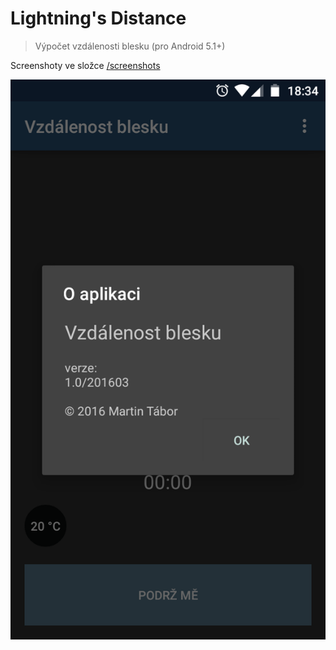 # Lightning's Distance

> Výpočet vzdálenosti blesku (pro Android 5.1+)

Screenshoty ve složce [/screenshots](/screenshots)

![Aplikace Vzdálenost blesku](/screenshots/scr02.png)
